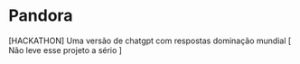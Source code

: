 # Pandora
[HACKATHON] Uma versão de chatgpt com respostas dominação mundial  [ Não leve esse projeto a sério ]
